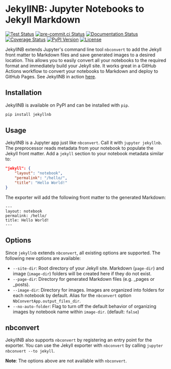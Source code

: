 # JekyllNB: Jupyter Notebooks to Jekyll Markdown

[![Test Status](https://github.com/klane/jekyllnb/workflows/Tests/badge.svg)](https://github.com/klane/jekyllnb/actions?query=workflow%3ATests)
[![pre-commit.ci Status](https://results.pre-commit.ci/badge/github/klane/jekyllnb/main.svg)](https://results.pre-commit.ci/latest/github/klane/jekyllnb/main)
[![Documentation Status](https://img.shields.io/readthedocs/jekyllnb?label=Docs&logo=read%20the%20docs&logoColor=white)](https://jekyllnb.readthedocs.io/en/latest)
[![Coverage Status](https://img.shields.io/codecov/c/github/klane/jekyllnb?label=Coverage&logo=codecov)](https://codecov.io/gh/klane/jekyllnb)
[![PyPI Version](https://img.shields.io/pypi/v/jekyllnb?color=blue&label=PyPI&logo=python&logoColor=white)](https://pypi.org/project/jekyllnb)
[![License](https://img.shields.io/github/license/klane/jekyllnb?color=blue&label=License)](LICENSE)

JekyllNB extends Jupyter's command line tool `nbconvert` to add the Jekyll front matter to Markdown files and save generated images to a desired location.
This allows you to easily convert all your notebooks to the required format and immediately build your Jekyll site.
It works great in a GitHub Actions workflow to convert your notebooks to Markdown and deploy to GitHub Pages.
See JekyllNB in action [here](https://github.com/klane/databall/blob/main/.github/workflows/gh-pages.yml).

## Installation

JekyllNB is available on PyPI and can be installed with `pip`.

```bash
pip install jekyllnb
```

## Usage

JekyllNB is a Jupyter app just like `nbconvert`. Call it with `jupyter jekyllnb`.
The preprocessor reads metadata from your notebook to populate the Jekyll front matter.
Add a `jekyll` section to your notebook metadata similar to:

```json
"jekyll": {
    "layout": "notebook",
    "permalink": "/hello/",
    "title": "Hello World!"
}
```

The exporter will add the following front matter to the generated Markdown:

```text
---
layout: notebook
permalink: /hello/
title: Hello World!
---
```

## Options

Since `jekyllnb` extends `nbconvert`, all existing options are supported. The following new options are available:

- `--site-dir`: Root directory of your Jekyll site. Markdown (`page-dir`) and image (`image-dir`) folders will be created here if they do not exist.
- `--page-dir`: Directory for generated Markdown files (e.g. _pages or _posts).
- `--image-dir`: Directory for images. Images are organized into folders for each notebook by default.
Alias for the `nbconvert` option `NbConvertApp.output_files_dir`.
- `--no-auto-folder`: Flag to turn off the default behavior of organizing images by notebook name within `image-dir`. (default: `false`)

## nbconvert

JekyllNB also supports `nbconvert` by registering an entry point for the exporter.
You can use the Jekyll exporter with `nbconvert` by calling `jupyter nbconvert --to jekyll`.

**Note**: The options above are not available with `nbconvert`.
